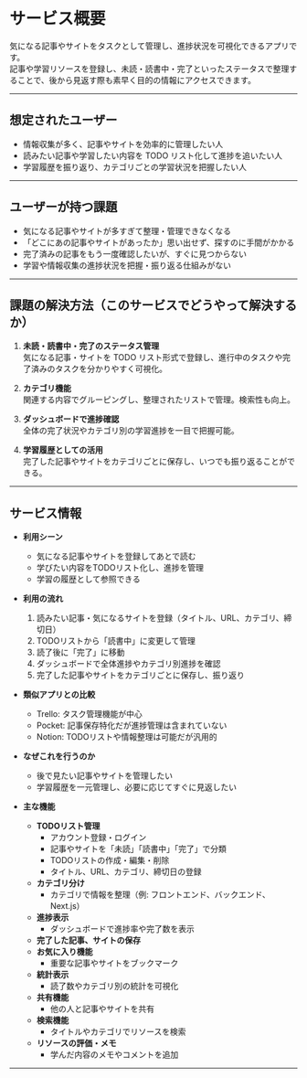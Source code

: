 # サービス概要
気になる記事やサイトをタスクとして管理し、進捗状況を可視化できるアプリです。  
記事や学習リソースを登録し、未読・読書中・完了といったステータスで整理することで、後から見返す際も素早く目的の情報にアクセスできます。

---

## 想定されたユーザー
- 情報収集が多く、記事やサイトを効率的に管理したい人  
- 読みたい記事や学習したい内容を TODO リスト化して進捗を追いたい人  
- 学習履歴を振り返り、カテゴリごとの学習状況を把握したい人  

---

## ユーザーが持つ課題
- 気になる記事やサイトが多すぎて整理・管理できなくなる  
- 「どこにあの記事やサイトがあったか」思い出せず、探すのに手間がかかる  
- 完了済みの記事をもう一度確認したいが、すぐに見つからない  
- 学習や情報収集の進捗状況を把握・振り返る仕組みがない  

---

## 課題の解決方法（このサービスでどうやって解決するか）
1. **未読・読書中・完了のステータス管理**  
   気になる記事・サイトを TODO リスト形式で登録し、進行中のタスクや完了済みのタスクを分かりやすく可視化。  

2. **カテゴリ機能**  
   関連する内容でグルーピングし、整理されたリストで管理。検索性も向上。  

3. **ダッシュボードで進捗確認**  
   全体の完了状況やカテゴリ別の学習進捗を一目で把握可能。  

4. **学習履歴としての活用**  
   完了した記事やサイトをカテゴリごとに保存し、いつでも振り返ることができる。  

---

## サービス情報
- **利用シーン**  
  - 気になる記事やサイトを登録してあとで読む  
  - 学びたい内容をTODOリスト化し、進捗を管理  
  - 学習の履歴として参照できる  

- **利用の流れ**  
  1. 読みたい記事・気になるサイトを登録（タイトル、URL、カテゴリ、締切日）  
  2. TODOリストから「読書中」に変更して管理  
  3. 読了後に「完了」に移動  
  4. ダッシュボードで全体進捗やカテゴリ別進捗を確認  
  5. 完了した記事やサイトをカテゴリごとに保存し、振り返り  

- **類似アプリとの比較**  
  - Trello: タスク管理機能が中心  
  - Pocket: 記事保存特化だが進捗管理は含まれていない  
  - Notion: TODOリストや情報整理は可能だが汎用的  

- **なぜこれを行うのか**  
  - 後で見たい記事やサイトを管理したい  
  - 学習履歴を一元管理し、必要に応じてすぐに見返したい  

- **主な機能**  
  - **TODOリスト管理**  
    - アカウント登録・ログイン  
    - 記事やサイトを「未読」「読書中」「完了」で分類  
    - TODOリストの作成・編集・削除  
    - タイトル、URL、カテゴリ、締切日の登録  
  - **カテゴリ分け**  
    - カテゴリで情報を整理（例: フロントエンド、バックエンド、Next.js）  
  - **進捗表示**  
    - ダッシュボードで進捗率や完了数を表示  
  - **完了した記事、サイトの保存**  
  - **お気に入り機能**  
    - 重要な記事やサイトをブックマーク  
  - **統計表示**  
    - 読了数やカテゴリ別の統計を可視化  
  - **共有機能**  
    - 他の人と記事やサイトを共有  
  - **検索機能**  
    - タイトルやカテゴリでリソースを検索  
  - **リソースの評価・メモ**  
    - 学んだ内容のメモやコメントを追加  

---
